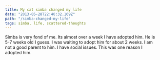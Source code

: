 ```yaml
---
title: My cat simba changed my life
date: "2013-05-28T22:40:32.169Z"
path: "/simba-changed-my-life"
tags: simba, life, scattered-thoughts
---
```


Simba is very fond of me. Its almost over a week I have adopted him. He is 5-7 weeks old I guess. I was waiting to adopt him for about 2 weeks. I am not a good parent to him. I have social issues. This was one reason I adopted him.